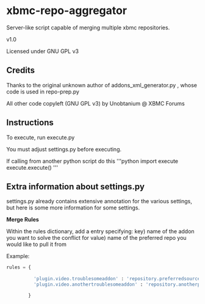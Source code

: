 xbmc-repo-aggregator
====================

Server-like script capable of merging multiple xbmc repositories.

v1.0

Licensed under GNU GPL v3


Credits
-------

Thanks to the original unknown author of addons_xml_generator.py , whose code is used in repo-prep.py

All other code copyleft (GNU GPL v3) by Unobtanium @ XBMC Forums


Instructions
------------

To execute, run execute.py

You must adjust settings.py before executing.

If calling from another python script do this
'''python
import execute
execute.execute()
'''



Extra information about settings.py
------------------------------------

settings.py already contains extensive annotation for the various settings, but here is some more information for some settings.

__Merge Rules__

Within the rules dictionary, add a entry specifying:
key) name of the addon you want to solve the conflict for
value) name of the preferred repo you would like to pull it from

Example:

```python
rules = {
    
          'plugin.video.troublesomeaddon' : 'repository.preferredsource',
          'plugin.video.anothertroublesomeaddon' : 'repository.anotherpreferredsource'

        }
```